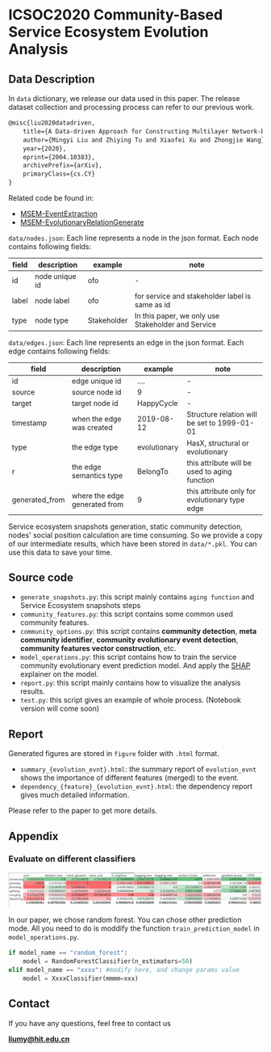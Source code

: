 # ICSOC2020 Community-Based Service Ecosystem Evolution Analysis

## Data Description
In `data` dictionary, we release our data used in this paper. The release dataset collection 
and processing process can refer to our previous work.
```latex
@misc{liu2020datadriven,
    title={A Data-driven Approach for Constructing Multilayer Network-based Service Ecosystem Models},
    author={Mingyi Liu and Zhiying Tu and Xiaofei Xu and Zhongjie Wang},
    year={2020},
    eprint={2004.10383},
    archivePrefix={arXiv},
    primaryClass={cs.CY}
}
```
Related code be found in:

* [MSEM-EventExtraction](https://github.com/icecity96/eventextraction)
* [MSEM-EvolutionaryRelationGenerate](https://github.com/icecity96/MSEM-EvolutionaryRelationGenerate)

`data/nodes.json`: Each line represents a node in the json format. Each node contains following fields:

| field | description | example | note |
| --- | --- | --- | --- |
| id | node unique id | ofo | - |
| label | node label | ofo | for service and stakeholder label is same as id|
| type | node type | Stakeholder | In this paper, we only use Stakeholder and Service |

`data/edges.json`: Each line represents an edge in the json format. Each edge contains following fields:

| field | description | example | note |
| --- | --- | --- | --- |
| id | edge unique id | .... | - |
| source | source node id | 9 |- |
| target | target node id | HappyCycle | - |
| timestamp | when the edge was created | 2019-08-12 | Structure relation will be set to 1999-01-01 |
| type | the edge type | evolutionary | HasX, structural or evolutionary |
| r | the edge semantics type | BelongTo | this attribute will be used to aging function |
| generated_from | where the edge generated from | 9 |this attribute only for evolutionary type edge |

Service ecosystem snapshots generation, static community detection, nodes' social position calculation
are time consuming. So we provide a copy of our intermediate results, which have been stored in `data/*.pkl`. 
You can use this data to save your time.

## Source code
* `generate_snapshots.py`: this script mainly contains `aging function` and Service Ecosystem snapshots 
steps
* `community_features.py`: this script contains some common used community features.
* `community_options.py`: this script contains **community detection**, **meta community identifier**, 
**community evolutionary event detection**, **community features vector construction**, etc.
* `model_operations.py`: this script contains how to train the service community evolutionary event prediction model.
And apply the [SHAP](https://github.com/slundberg/shap) explainer on the model.
* `report.py`: this script mainly contains how to visualize the analysis results.
* `test.py`: this script gives an example of whole process. (Notebook version will come soon)

## Report
Generated figures are stored in `figure` folder with `.html` format.
* `summary_{evolution_evnt}.html`: the summary report of `evolution_evnt` shows the importance of different features (merged) to the event.
* `dependency_{feature}_{evolution_evnt}.html`: the dependency report gives much detailed information.

Please refer to the paper to get more details.


## Appendix
### Evaluate on different classifiers
![f6ab4964084836e6b6f0fe5f801ded2](figure/evaluate.png)

In our paper, we chose random forest. You can chose other prediction mode. All you need to do is
moddify the function `train_prediction_model` in `model_operations.py`.
```python
if model_name == "random_forest":
    model = RandomForestClassifier(n_estimators=50)
elif model_name == "xxxx": #modify here, and change params value
    model = XxxxClassifier(mmmm=xxx)
```

## Contact
If you have any questions, feel free to contact us

**liumy@hit.edu.cn**
